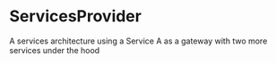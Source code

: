 # ServicesProvider
A services architecture using a Service A as a gateway with two more services under the hood
